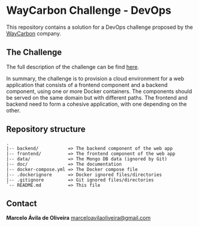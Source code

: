 # WayCarbon Challenge - DevOps #

This repository contains a solution for a DevOps challenge proposed by the [WayCarbon](https://waycarbon.com/) company.

## The Challenge ##

The full description of the challenge can be find [here](doc/waycarbon-challenge.pdf).

In summary, the challenge is to provision a cloud environment for a web application that consists of a frontend component and a backend component, using one or more Docker containers. The components should be served on the same domain but with different paths. The frontend and backend need to form a cohesive application, with one depending on the other.

## Repository structure ##

```
.
|-- backend/           => The backend component of the web app
|-- frontend/          => The frontend component of the web app
|-- data/              => The Mongo DB data (ignored by Git)
|-- doc/               => The documentation
|-- docker-compose.yml => The Docker compose file
|-- .dockerignore      => Docker ignored files/directories
|-- .gitignore         => Git ignored files/directories
`-- README.md          => This file
```

## Contact ##

**Marcelo Ávila de Oliveira**
[marceloavilaoliveira@gmail.com](marceloavilaoliveira@gmail.com)
